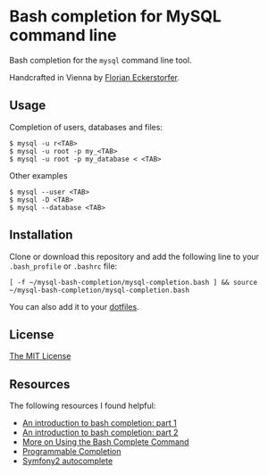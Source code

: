 Bash completion for MySQL command line
======================================

Bash completion for the `mysql` command line tool.

Handcrafted in Vienna by [Florian Eckerstorfer](http://florianeckerstorfer.com).

Usage
-----

Completion of users, databases and files:

    $ mysql -u r<TAB>
    $ mysql -u root -p my_<TAB>
    $ mysql -u root -p my_database < <TAB>

Other examples

    $ mysql --user <TAB>
    $ mysql -D <TAB>
    $ mysql --database <TAB>


Installation
------------

Clone or download this repository and add the following line to your `.bash_profile` or `.bashrc` file:

    [ -f ~/mysql-bash-completion/mysql-completion.bash ] && source ~/mysql-bash-completion/mysql-completion.bash

You can also add it to your [dotfiles](https://github.com/florianeckerstorfer/dotfiles).


License
-------

[The MIT License](http://opensource.org/licenses/MIT)


Resources
---------

The following resources I found helpful:

- [An introduction to bash completion: part 1](http://www.debian-administration.org/article/An_introduction_to_bash_completion_part_1)
- [An introduction to bash completion: part 2](http://www.debian-administration.org/article/An_introduction_to_bash_completion_part_2)
- [More on Using the Bash Complete Command](http://www.linuxjournal.com/content/more-using-bash-complete-command)
- [Programmable Completion](http://www.gnu.org/software/bash/manual/bashref.html#Programmable-Completion)
- [Symfony2 autocomplete](https://github.com/KnpLabs/symfony2-autocomplete)
